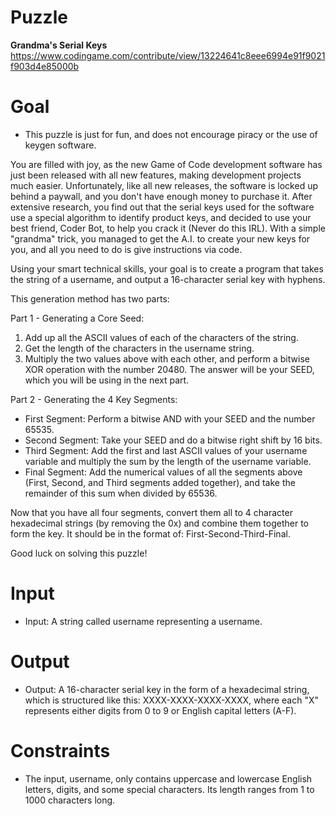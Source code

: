 # Puzzle
**Grandma's Serial Keys** https://www.codingame.com/contribute/view/13224641c8eee6994e91f9021f903d4e85000b

# Goal
* This puzzle is just for fun, and does not encourage piracy or the use of keygen software.

You are filled with joy, as the new Game of Code development software has just been released with all new features, making development projects much easier. Unfortunately, like all new releases, the software is locked up behind a paywall, and you don't have enough money to purchase it. After extensive research, you find out that the serial keys used for the software use a special algorithm to identify product keys, and decided to use your best friend, Coder Bot, to help you crack it (Never do this IRL). With a simple "grandma" trick, you managed to get the A.I. to create your new keys for you, and all you need to do is give instructions via code.

Using your smart technical skills, your goal is to create a program that takes the string of a username, and output a 16-character serial key with hyphens.

This generation method has two parts:

Part 1 - Generating a Core Seed:  
1. Add up all the ASCII values of each of the characters of the string.
2. Get the length of the characters in the username string.
3. Multiply the two values above with each other, and perform a bitwise XOR operation with the number 20480. The answer will be your SEED, which you will be using in the next part.

Part 2 - Generating the 4 Key Segments:  
* First Segment: Perform a bitwise AND with your SEED and the number 65535.
* Second Segment: Take your SEED and do a bitwise right shift by 16 bits.
* Third Segment: Add the first and last ASCII values of your username variable and multiply the sum by the length of the username variable.
* Final Segment: Add the numerical values of all the segments above (First, Second, and Third segments added together), and take the remainder of this sum when divided by 65536.

Now that you have all four segments, convert them all to 4 character hexadecimal strings (by removing the 0x) and combine them together to form the key. It should be in the format of: First-Second-Third-Final.

Good luck on solving this puzzle!

# Input
* Input: A string called username representing a username.

# Output
* Output: A 16-character serial key in the form of a hexadecimal string, which is structured like this: XXXX-XXXX-XXXX-XXXX, where each "X" represents either digits from 0 to 9 or English capital letters (A-F).

# Constraints
* The input, username, only contains uppercase and lowercase English letters, digits, and some special characters. Its length ranges from 1 to 1000 characters long.
